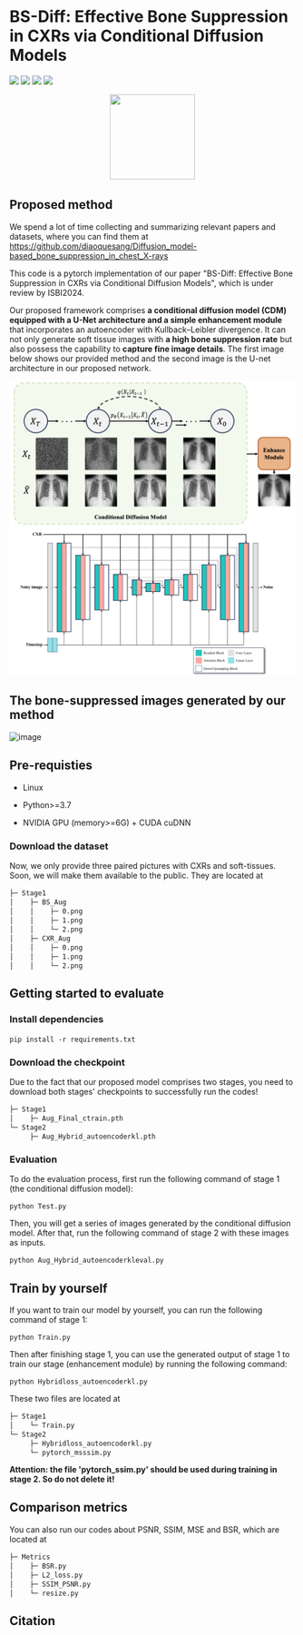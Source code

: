 # BS-Diff: Effective Bone Suppression in CXRs via Conditional Diffusion Models

![](https://img.shields.io/badge/-Github-181717?style=flat-square&logo=Github&logoColor=FFFFFF)
![](https://img.shields.io/badge/-Awesome-FC60A8?style=flat-square&logo=Awesome&logoColor=FFFFFF)
![](https://img.shields.io/badge/-Python-3776AB?style=flat-square&logo=Python&logoColor=FFFFFF)
![](https://img.shields.io/badge/-Pytorch-EE4C2C?style=flat-square&logo=Pytorch&logoColor=FFFFFF)

<div align=center><img width="150" height="150" src="https://github.com/Benny0323/BS-Diff/assets/104205136/e8edb3b0-559d-4a61-90ac-9a6ea53e7a4e)"/></div>

## Proposed method 

We spend a lot of time collecting and summarizing relevant papers and datasets, where you can find them at https://github.com/diaoquesang/Diffusion_model-based_bone_suppression_in_chest_X-rays

This code is a pytorch implementation of our paper "BS-Diff: Effective Bone Suppression in CXRs via Conditional Diffusion Models", which is under review by ISBI2024.

Our proposed framework comprises **a conditional diffusion model (CDM) equipped with a U-Net architecture and a simple enhancement module** that incorporates an autoencoder with Kullback–Leibler divergence. It can not only generate soft tissue images with **a high bone suppression rate** but also possess the capability to **capture fine image details**. The first image below shows our provided method and the second image is the U-net architecture in our proposed network.

![image](https://github.com/Benny0323/BS/blob/main/BS-Diff.png)
![image](https://github.com/Benny0323/BS/blob/main/U-Net.png)

## The bone-suppressed images generated by our method
![image](https://github.com/Benny0323/BS/blob/main/contrast.png)

## Pre-requisties
* Linux

* Python>=3.7

* NVIDIA GPU (memory>=6G) + CUDA cuDNN

### Download the dataset
Now, we only provide three paired pictures with CXRs and soft-tissues. Soon, we will make them available to the public. They are located at
```
├─ Stage1
│    ├─ BS_Aug
│    │    ├─ 0.png
│    │    ├─ 1.png
│    │    └─ 2.png
│    ├─ CXR_Aug
│    │    ├─ 0.png
│    │    ├─ 1.png
│    │    └─ 2.png
```
## Getting started to evaluate
### Install dependencies
```
pip install -r requirements.txt
```
### Download the checkpoint
Due to the fact that our proposed model comprises two stages, you need to download both stages' checkpoints to successfully run the codes!
```
├─ Stage1
│    ├─ Aug_Final_ctrain.pth
└─ Stage2
     ├─ Aug_Hybrid_autoencoderkl.pth
```
### Evaluation
To do the evaluation process, first run the following command of stage 1 (the conditional diffusion model):
```
python Test.py
```      
Then, you will get a series of images generated by the conditional diffusion model. After that, run the following command of stage 2 with these images as inputs.
```
python Aug_Hybrid_autoencoderkleval.py
```
## Train by yourself
If you want to train our model by yourself, you can run the following command of stage 1:
```
python Train.py
```
Then after finishing stage 1, you can use the generated output of stage 1 to train our stage (enhancement module) by running the following command:
```
python Hybridloss_autoencoderkl.py
```
These two files are located at
```
├─ Stage1
│    └─ Train.py
└─ Stage2
     ├─ Hybridloss_autoencoderkl.py
     └─ pytorch_msssim.py
```
**Attention: the file 'pytorch_ssim.py' should be used during training in stage 2. So do not delete it!**

## Comparison metrics
You can also run our codes about PSNR, SSIM, MSE and BSR, which are located at
```
├─ Metrics
│    ├─ BSR.py
│    ├─ L2_loss.py
│    ├─ SSIM_PSNR.py
│    └─ resize.py
```
## Citation
